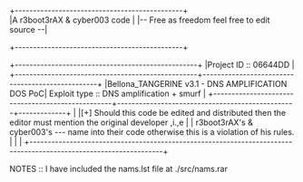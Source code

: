
                                                                                 
+----------------------------------------------+                                                                                          
|A r3boot3rAX & cyber003 code 			       |
|-- Free as freedom feel free to edit source --|
    
+----------------------------------------------+

+--------------------------------------------------+
|Project ID ::  06644DD                            |
+--------------------------------------------------+-------------------------------------------------+
|Bellona_TANGERINE v3.1 - DNS AMPLIFICATION DOS PoC| Exploit type :: DNS amplification + smurf       |
+--------------------------------------------------+-------------------------------------------------+-------------+
                                									   |
|[+] Should this code be edited and distributed then the editor must mention the original developer ,i.,e 	   |
|	r3boot3rAX's & cyber003's --- name into their code otherwise this is a violation of his rules.                            |
|                                       									   |
+------------------------------------------------------------------------------------------------------------------+	

NOTES :: I have included the nams.lst file at ./src/nams.rar

